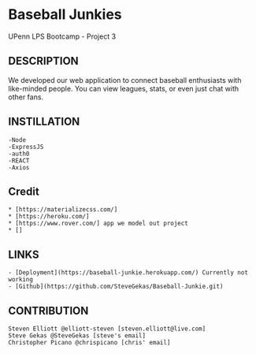 # Baseball Junkies

UPenn LPS Bootcamp - Project 3

## DESCRIPTION

We developed our web application to connect baseball enthusiasts with like-minded people. You can view leagues, stats, or even just chat with other fans.

## INSTILLATION
```
-Node
-ExpressJS
-auth0
-REACT
-Axios
```

## Credit
```
* [https://materializecss.com/]
* [https://heroku.com/]
* [https://www.rover.com/] app we model out project
* []
```

## LINKS
```
- [Deployment](https://baseball-junkie.herokuapp.com/) Currently not working
- [Github](https://github.com/SteveGekas/Baseball-Junkie.git)
```

## CONTRIBUTION
```
Steven Elliott @elliott-steven [steven.elliott@live.com]
Steve Gekas @SteveGekas [steve's email]
Christopher Picano @chrispicano [chris' email]
```